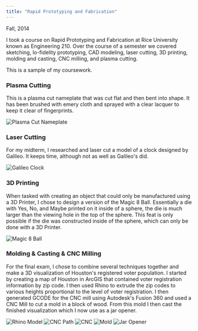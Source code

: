 ```yaml
---
title: "Rapid Prototyping and Fabrication"
---
```


Fall, 2014

I took a course on Rapid Prototyping and Fabrication at Rice University known as Engineering 210. Over the course of a semester we covered sketching, lo-fidelity prototyping, CAD modeling, laser cutting, 3D printing, molding and casting, CNC milling, and plasma cutting.

This is a sample of my coursework.

### Plasma Cutting

This is a plasma cut nameplate that was cut flat and then bent into shape. It has been brushed with emery cloth and sprayed with a clear lacquer to keep it clear of fingerprints.

![Plasma Cut Nameplate](assets/img/work/proj-8/img2.jpg)

### Laser Cutting

For my midterm, I researched and laser cut a model of a clock designed by Galileo. It keeps time, although not as well as Galileo's did.

![Galileo Clock](assets/img/work/proj-8/img1.jpg)

### 3D Printing

When tasked with creating an object that could only be manufactured using a 3D Printer, I chose to design a version of the Magic 8 Ball. Essentially a die with Yes, No, and Maybe printed on it inside of a sphere, the die is much larger than the viewing hole in the top of the sphere. This feat is only possible if the die was constructed inside of the sphere, which can only be done with a 3D Printer.

![Magic 8 Ball](assets/img/work/proj-8/img3.jpg)

### Molding & Casting & CNC Milling

For the final exam, I chose to combine several techniques together and make a 3D visualization of Houston's registered voter population. I started by creating a map of Houston in ArcGIS that contained voter registration information by zip code. I then used Rhino to extrude the zip codes to various heights proportional to the level of voter registration. I then generated GCODE for the CNC mill using Autodesk's Fusion 360 and used a CNC Mill to cut a mold in a block of wood. From this mold I then cast the finished visualization which I now use as a jar opener.

![Rhino Model](assets/img/work/proj-8/img4.jpg)
![CNC Path](assets/img/work/proj-8/img5.jpg)
![CNC](assets/img/work/proj-8/img6.jpg)
![Mold](assets/img/work/proj-8/img7.jpg)
![Jar Opener](assets/img/work/proj-8/img8.jpg)